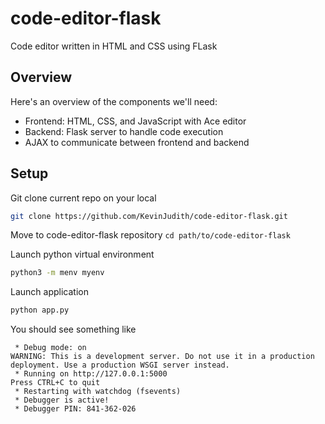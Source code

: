 # code-editor-flask
Code editor written in HTML and CSS using FLask

## Overview
Here's an overview of the components we'll need:

- Frontend: HTML, CSS, and JavaScript with Ace editor
- Backend: Flask server to handle code execution
- AJAX to communicate between frontend and backend

## Setup
Git clone current repo on your local
```bash
git clone https://github.com/KevinJudith/code-editor-flask.git
```
Move to code-editor-flask repository
`cd path/to/code-editor-flask`

Launch python virtual environment
```bash
python3 -m menv myenv
```
Launch application
```bash
python app.py
```
You should see something like 
``` Serving Flask app 'app'
 * Debug mode: on
WARNING: This is a development server. Do not use it in a production deployment. Use a production WSGI server instead.
 * Running on http://127.0.0.1:5000
Press CTRL+C to quit
 * Restarting with watchdog (fsevents)
 * Debugger is active!
 * Debugger PIN: 841-362-026
   ```


